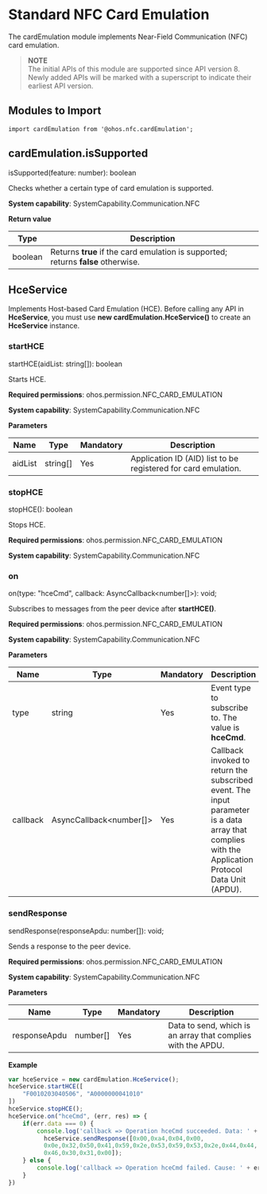 # Standard NFC Card Emulation

The cardEmulation module implements Near-Field Communication (NFC) card emulation.

> **NOTE**<br>
> The initial APIs of this module are supported since API version 8. Newly added APIs will be marked with a superscript to indicate their earliest API version.


## Modules to Import

```
import cardEmulation from '@ohos.nfc.cardEmulation';
```


## cardEmulation.isSupported

isSupported(feature: number): boolean

Checks whether a certain type of card emulation is supported.

**System capability**: SystemCapability.Communication.NFC

**Return value**

  | **Type**| **Description**|
  | -------- | -------- |
  | boolean | Returns **true** if the card emulation is supported; returns **false** otherwise.|

## HceService

Implements Host-based Card Emulation (HCE). Before calling any API in **HceService**, you must use **new cardEmulation.HceService()** to create an **HceService** instance.

### startHCE

startHCE(aidList: string[]): boolean

Starts HCE.

**Required permissions**: ohos.permission.NFC_CARD_EMULATION

**System capability**: SystemCapability.Communication.NFC

**Parameters**

| Name | Type    | Mandatory| Description                   |
| ------- | -------- | ---- | ----------------------- |
| aidList | string[] | Yes  | Application ID (AID) list to be registered for card emulation.|

### stopHCE

stopHCE(): boolean

Stops HCE.

**Required permissions**: ohos.permission.NFC_CARD_EMULATION

**System capability**: SystemCapability.Communication.NFC

### on

on(type: "hceCmd", callback: AsyncCallback<number[]>): void;

Subscribes to messages from the peer device after **startHCE()**.

**Required permissions**: ohos.permission.NFC_CARD_EMULATION

**System capability**: SystemCapability.Communication.NFC

**Parameters**

| Name  | Type                   | Mandatory| Description                                        |
| -------- | ----------------------- | ---- | -------------------------------------------- |
| type     | string                  | Yes  | Event type to subscribe to. The value is **hceCmd**.                        |
| callback | AsyncCallback<number[]> | Yes  | Callback invoked to return the subscribed event. The input parameter is a data array that complies with the Application Protocol Data Unit (APDU).|

### sendResponse

sendResponse(responseApdu: number[]): void;

Sends a response to the peer device.

**Required permissions**: ohos.permission.NFC_CARD_EMULATION

**System capability**: SystemCapability.Communication.NFC

**Parameters**

| Name      | Type    | Mandatory| Description                                              |
| ------------ | -------- | ---- | -------------------------------------------------- |
| responseApdu | number[] | Yes  | Data to send, which is an array that complies with the APDU.|

**Example**

```js
var hceService = new cardEmulation.HceService();
hceService.startHCE([
    "F0010203040506", "A0000000041010"
])
hceService.stopHCE();
hceService.on("hceCmd", (err, res) => {
    if(err.data === 0) {
        console.log('callback => Operation hceCmd succeeded. Data: ' + JSON.stringify(res));
          hceService.sendResponse([0x00,0xa4,0x04,0x00,
          0x0e,0x32,0x50,0x41,0x59,0x2e,0x53,0x59,0x53,0x2e,0x44,0x44,
          0x46,0x30,0x31,0x00]);
    } else {
        console.log('callback => Operation hceCmd failed. Cause: ' + err.data);
    }
})
```
